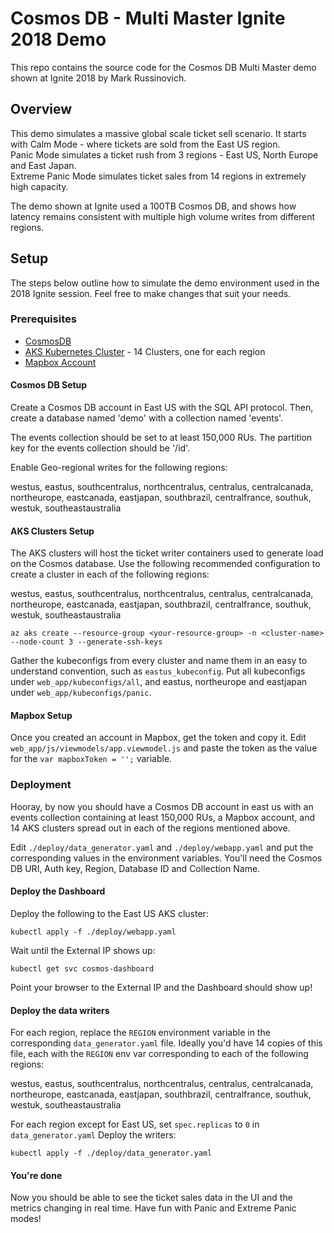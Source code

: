 # Cosmos DB - Multi Master Ignite 2018 Demo

This repo contains the source code for the Cosmos DB Multi Master demo shown at Ignite 2018 by Mark Russinovich.

## Overview

This demo simulates a massive global scale ticket sell scenario.
It starts with Calm Mode - where tickets are sold from the East US region.
<br>
Panic Mode simulates a ticket rush from 3 regions - East US, North Europe and East Japan.
<br>
Extreme Panic Mode simulates ticket sales from 14 regions in extremely high capacity.

The demo shown at Ignite used a 100TB Cosmos DB, and shows how latency remains consistent with multiple high volume writes from different regions.

## Setup

The steps below outline how to simulate the demo environment used in the 2018 Ignite session. Feel free to make changes that suit your needs.

### Prerequisites

* [CosmosDB](https://docs.microsoft.com/en-us/azure/cosmos-db/)
* [AKS Kubernetes Cluster](https://docs.microsoft.com/en-us/azure/aks/) - 14 Clusters, one for each region
* [Mapbox Account](https://www.mapbox.com/)

#### Cosmos DB Setup

Create a Cosmos DB account in East US with the SQL API protocol.
Then, create a database named 'demo' with a collection named 'events'.

The events collection should be set to at least 150,000 RUs.
The partition key for the events collection should be '/id'.

Enable Geo-regional writes for the following regions:

westus, eastus, southcentralus, northcentralus, centralus, centralcanada, northeurope, eastcanada, eastjapan, southbrazil, centralfrance, southuk, westuk, southeastaustralia

#### AKS Clusters Setup

The AKS clusters will host the ticket writer containers used to generate load on the Cosmos database.
Use the following recommended configuration to create a cluster in each of the following regions:

westus, eastus, southcentralus, northcentralus, centralus, centralcanada, northeurope, eastcanada, eastjapan, southbrazil, centralfrance, southuk, westuk, southeastaustralia

```
az aks create --resource-group <your-resource-group> -n <cluster-name> --node-count 3 --generate-ssh-keys
```

Gather the kubeconfigs from every cluster and name them in an easy to understand convention, such as `eastus_kubeconfig`.
Put all kubeconfigs under `web_app/kubeconfigs/all`, and eastus, northeurope and eastjapan under `web_app/kubeconfigs/panic`.

#### Mapbox Setup

Once you created an account in Mapbox, get the token and copy it.
Edit `web_app/js/viewmodels/app.viewmodel.js` and paste the token as the value for the `var mapboxToken = '';` variable.

### Deployment

Hooray, by now you should have a Cosmos DB account in east us with an events collection containing at least 150,000 RUs, a Mapbox account, and 14 AKS clusters spread out in each of the regions mentioned above.

Edit `./deploy/data_generator.yaml` and `./deploy/webapp.yaml` and put the corresponding values in the environment variables.
You'll need the Cosmos DB URI, Auth key, Region, Database ID and Collection Name.

#### Deploy the Dashboard

Deploy the following to the East US AKS cluster:

```
kubectl apply -f ./deploy/webapp.yaml
```

Wait until the External IP shows up:

```
kubectl get svc cosmos-dashboard
```

Point your browser to the External IP and the Dashboard should show up!


#### Deploy the data writers

For each region, replace the `REGION` environment variable in the corresponding `data_generator.yaml` file.
Ideally you'd have 14 copies of this file, each with the `REGION` env var corresponding to each of the following regions:

westus, eastus, southcentralus, northcentralus, centralus, centralcanada, northeurope, eastcanada, eastjapan, southbrazil, centralfrance, southuk, westuk, southeastaustralia

For each region except for East US, set `spec.replicas` to `0` in `data_generator.yaml`
Deploy the writers:

```
kubectl apply -f ./deploy/data_generator.yaml
```

#### You're done

Now you should be able to see the ticket sales data in the UI and the metrics changing in real time.
Have fun with Panic and Extreme Panic modes!
